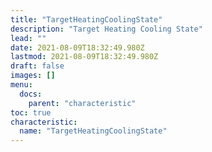 ```yaml
---
title: "TargetHeatingCoolingState"
description: "Target Heating Cooling State"
lead: ""
date: 2021-08-09T18:32:49.980Z
lastmod: 2021-08-09T18:32:49.980Z
draft: false
images: []
menu:
  docs:
    parent: "characteristic"
toc: true
characteristic:
  name: "TargetHeatingCoolingState"
---
```

